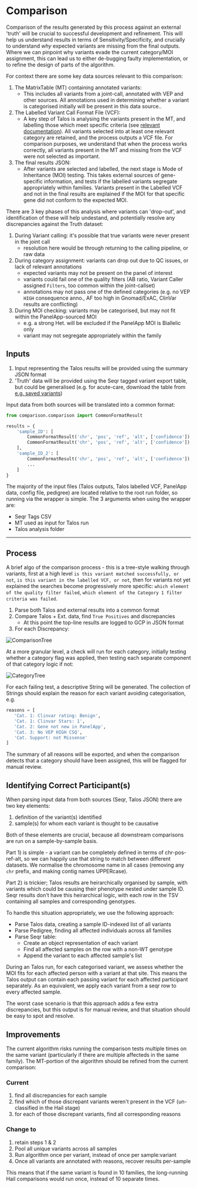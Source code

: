 # Comparison

Comparison of the results generated by this process against an external 'truth' will be crucial to successful
development and refinement. This will help us understand results in terms of Sensitivity/Specificity, and crucially
to understand _why_ expected variants are missing from the final outputs. Where we can pinpoint why variants evade the
current category/MOI assignment, this can lead us to either de-bugging faulty implementation, or to refine the design of
parts of the algorithm.

For context there are some key data sources relevant to this comparison:

1. The MatrixTable (MT) containing annotated variants:
    - This includes all variants from a joint-call, annotated with VEP and other sources. All annotations used in
      determining whether a variant is categorised initially will be present in this data source..
2. The Labelled Variant Call Format File (VCF):
    - A key step of Talos is analysing the variants present in the MT, and labelling those which meet specific criteria
      (see [relevant documentation](../design_docs/Hail_Filter_and_Label.md)). All variants selected into at least one
      relevant category
      are retained, and the process outputs a VCF file. For comparison purposes, we understand that when the process
      works
      correctly, all variants present in the MT and missing from the VCF were not selected as important.
3. The final results JSON:
    - After variants are selected and labelled, the next stage is Mode of Inheritance (MOI) testing. This takes external
      sources of gene-specific information, and tests if the labelled variants segregate appropriately within families.
      Variants present in the Labelled VCF and not in the final results are explained if the MOI for that specific gene
      did
      not conform to the expected MOI.

There are 3 key phases of this analysis where variants can 'drop-out', and identification of these will help undestand,
and potentially resolve any discrepancies against the Truth dataset:

1. During Variant calling: it's possible that true variants were never present in the joint call
    - resolution here would be through returning to the calling pipeline, or raw data
2. During category assignment: variants can drop out due to QC issues, or lack of relevant annotations
    - expected variants may not be present on the panel of interest
    - variants could fail one of the quality filters (AB ratio, Variant Caller assigned `Filters`, too common within the
      joint-callset)
    - annotations may not pass one of the defined categories (e.g. no VEP `HIGH` consequence anno., AF too high in
      Gnomad/ExAC, ClinVar results are conflicting)
3. During MOI checking: variants may be categorised, but may not fit within the PanelApp-sourced MOI
    - e.g. a strong Het. will be excluded if the PanelApp MOI is Biallelic only
    - variant may not segregate appropriately within the family

## Inputs

1. Input representing the Talos results will be provided using the summary JSON format
2. 'Truth' data will be provided using the Seqr tagged variant export table, but could be generalised (e.g. for
   acute-care,
   download the table
   from [e.g. saved variants](https://seqr.populationgenomics.org.au/project/R0011_acute_care/saved_variants))

Input data from both sources will be translated into a common format:

```python
from comparison.comparison import CommonFormatResult

results = {
    'sample_ID': [
        CommonFormatResult('chr', 'pos', 'ref', 'alt', ['confidence']),
        CommonFormatResult('chr', 'pos', 'ref', 'alt', ['confidence']),
    ],
    'sample_ID_2': [
        CommonFormatResult('chr', 'pos', 'ref', 'alt', ['confidence']),
        ...
    ]
}
```

The majority of the input files (Talos outputs, Talos labelled VCF, PanelApp data, config file, pedigree) are located
relative to the root run folder, so running via the wrapper is simple. The 3 arguments when using the wrapper are:

- Seqr Tags CSV
- MT used as input for Talos run
- Talos analysis folder

---

## Process

A brief algo of the comparison process - this is a tree-style walking through variants, first at a high level `is this
variant matched successfully, or not`, `is this variant in the labelled VCF, or not`, then for variants not yet
explained the searches become progressively more specific: `which element of the quality filter failed`, `which element
of the Category 1 filter criteria was failed`.

1. Parse both Talos and external results into a common format
2. Compare Talos + Ext. data, find `True Positives` and discrepancies
    - At this point the top-line results are logged to GCP in JSON format
3. For each Discrepancy:

![ComparisonTree](../design_docs/images/comparison_decision_tree.png)

At a more granular level, a check will run for each category, initially testing whether a category flag was applied,
then testing each separate component of that category logic if not:

![CategoryTree](../design_docs/images/category_testing_decision_tree.png)

For each failing test, a descriptive String will be generated. The collection of Strings should explain the reason for
each variant avoiding categorisation, e.g.

```python
reasons = [
   'Cat. 1: Clinvar rating: Benign',
   'Cat. 1: Clinvar Stars: 1',
   'Cat. 2: Gene not new in PanelApp',
   'Cat. 3: No VEP HIGH CSQ',
   'Cat. Support: not Missense'
]
```

The summary of all reasons will be exported, and when the comparison detects that a category should have been assigned,
this will be flagged for manual review.

## Identifying Correct Participant(s)

When parsing input data from both sources (Seqr, Talos JSON) there are two key elements:

1. definition of the variant(s) identified
2. sample(s) for whom each variant is thought to be causative

Both of these elements are crucial, because all downstream comparisons are run on a sample-by-sample basis.

Part 1) is simple - a variant can be completely defined in terms of chr-pos-ref-alt, so we can happily use that string
to match between different datasets. We normalise the chromosome name in all cases (removing any `chr` prefix, and
making contig names UPPERcase).

Part 2) is trickier; Talos results are heirarchically organised by sample, with variants which could be causing their
phenotype nested under sample ID. Seqr results don't have this heirarchical logic, with each row in the TSV containing
all samples and corresponding genotypes.

To handle this situation appropriately, we use the following approach:

- Parse Talos data, creating a sample ID-indexed list of all variants
- Parse Pedigree, finding all affected individuals across all families
- Parse Seqr table:
    - Create an object representation of each variant
    - Find all affected samples on the row with a non-WT genotype
    - Append the variant to each affected sample's list

During an Talos run, for each categorised variant, we assess whether the MOI fits for each affected person with a
variant
at that site. This means the Talos output can contain each passing variant for each affected participant separately. As
an
equivalent, we apply each variant from a seqr row to every affected sample.

The worst case scenario is that this approach adds a few extra discrepancies, but this output is for manual review, and
that situation should be easy to spot and resolve.

## Improvements

The current algorithm risks running the comparison tests multiple times on the same variant (particularly if there are
multiple affecteds in the same family). The MT-portion of the algorithm should be refined from the current comparison:

### Current

1. find all discrepancies for each sample
2. find which of those discrepant variants weren't present in the VCF (un-classified in the Hail stage)
3. for each of those discrepant variants, find all corresponding reasons

### Change to

1. retain steps 1 & 2
2. Pool all unique variants across all samples
3. Run algorithm once per variant, instead of once per sample:variant
4. Once all variants are annotated with reasons, recover results per-sample

This means that if the same variant is found in 10 families, the long-running Hail comparisons would run once, instead
of 10 separate times.
